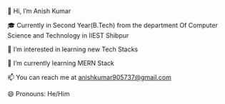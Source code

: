 👋 Hi, I’m Anish Kumar

🎓 Currently in Second Year(B.Tech) from the department Of Computer Science and Technology in IIEST Shibpur

👀 I’m interested in learning new Tech Stacks

🌱 I’m currently learning MERN Stack

📫 You can reach me at anishkumar905737@gmail.com

😄 Pronouns: He/Him
